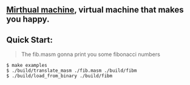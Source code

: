 ## [Mirthual machine](https://github.com/rakivo/mm), virtual machine that makes you happy.

## Quick Start:
> The fib.masm gonna print you some fibonacci numbers
```console
$ make examples
$ ./build/translate_masm ./fib.masm ./build/fibm
$ ./build/load_from_binary ./build/fibm
```
